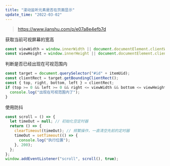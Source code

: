 ```yaml
---
title: "滚动监听元素是否在页面显示"
update_time: "2022-03-02"
---
```


> https://www.jianshu.com/p/e07a8e4efb7d

获取当前可视屏幕的宽高

```javascript
const viewWidth = window.innerWidth || document.documentElement.clientWidth;
const viewHeight = window.innerHeight || document.documentElement.clientHeight;
```

判断是否已经出现在可视范围内

```javascript
const target = document.querySelector("#id" + itemUid);
const clientRect = target.getBoundingClientRect();
const { top, right, bottom, left } = clientRect;
if (top >= 0 && left >= 0 && right <= viewWidth && bottom <= viewHeight) {
  console.log("出现在可视范围内了");
}
```

使用防抖

```javascript
const scroll = () => {
  let timeOut = null; // 初始化空定时器
  return () => {
    clearTimeout(timeOut); // 频繁操作，一直清空先前的定时器
    timeOut = setTimeout(() => {
      console.log("执行位置");
    }, 200);
  };
};
window.addEventListener("scroll", scroll(), true);
```
